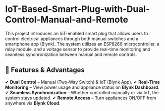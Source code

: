 # IoT-Based-Smart-Plug-with-Dual-Control-Manual-and-Remote
This project introduces an IoT-enabled smart plug that allows users to control electrical appliances through both manual switches and a smartphone app (Blynk). The system utilizes an ESP8266 microcontroller, a relay module, and a voltage sensor to provide real-time monitoring and seamless synchronization between manual and remote controls.


## 🚀 Features & Advantages
✔ **Dual Control** – Manual (Two-Way Switch) & IoT (Blynk App).
✔ **Real-Time Monitoring** – View power usage and appliance status on **Blynk Dashboard**.
✔ **Seamless Synchronization** – Whether controlled manually or via IoT, the system stays updated.
✔ **Remote Access** – Turn appliances ON/OFF from anywhere via **Blynk Cloud**.


